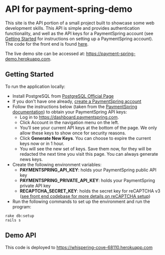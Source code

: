 # API for payment-spring-demo
This site is the API portion of a small project built to showcase some web development skills. This API is simple and provides authentication functionality, and well as the API keys for a PaymentSpring account (see [Getting Started](#getting-started) for instructions on setting up a PaymentSpring account). The code for the front end is found [here](https://github.com/kayleiburke/payment-spring-demo). 

The live demo site can be accessed at: https://payment-spring-demo.herokuapp.com. 

## Getting Started
To run the application locally:

- Install PostgreSQL from [PostgreSQL Official Page](https://www.postgresql.org/) 
- If you don't have one already, [create a PaymentSpring account](https://paymentspring.com/signup)
- Follow the instructions below (taken from the [PaymentSpring documentation](https://docs.paymentspring.com)) to obtain your PaymentSpring API keys:
    - Log in to https://dashboard.paymentspring.com.
    - Click Account in the navigation menu on the left.
    - You’ll see your current API keys at the bottom of the page. We only allow these keys to show once for security reasons.
    - Click **Generate New Keys**. You can choose to expire the current keys now or in 1 hour.
    - You will see the new set of keys. Save them now, for they will be redacted the next time you visit this page. You can always generate news keys.
- Create the following environment variables:
    - **PAYMENTSPRING_API_KEY**: holds your PaymentSpring public API key 
    - **PAYMENTSPRING_PRIVATE_API_KEY**: holds your PaymentSpring private API key
    - **RECAPTCHA_SECRET_KEY**: holds the secret key for reCAPTCHA v3 ([see front end codebase for more details on reCAPTCHA setup](https://github.com/kayleiburke/payment-spring-demo))
- Run the following commands to set up the environment and run the program:
```
rake db:setup
rails s
```

## Demo API
This code is deployed to https://whispering-cove-68110.herokuapp.com


